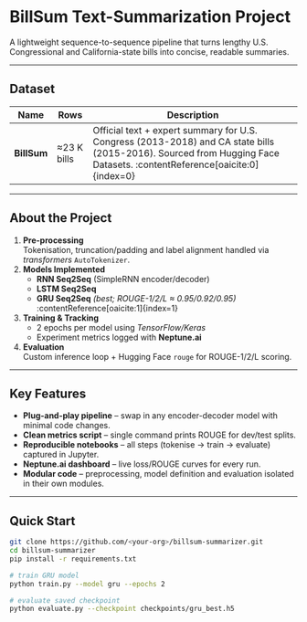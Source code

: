 # BillSum Text-Summarization Project

A lightweight sequence-to-sequence pipeline that turns lengthy U.S. Congressional and California-state bills into concise, readable summaries.

---

## Dataset
| Name | Rows | Description |
|------|------|-------------|
| **BillSum** | ≈23 K bills | Official text + expert summary for U.S. Congress (2013-2018) and CA state bills (2015-2016). Sourced from Hugging Face Datasets. :contentReference[oaicite:0]{index=0} |

---

## About the Project

1. **Pre-processing**  
   Tokenisation, truncation/padding and label alignment handled via *transformers* `AutoTokenizer`.  
2. **Models Implemented**  
   - **RNN Seq2Seq** (SimpleRNN encoder/decoder)  
   - **LSTM Seq2Seq**  
   - **GRU Seq2Seq** *(best; ROUGE-1/2/L ≈ 0.95/0.92/0.95)* :contentReference[oaicite:1]{index=1}  
3. **Training & Tracking**  
   - 2 epochs per model using *TensorFlow/Keras*  
   - Experiment metrics logged with **Neptune.ai**  
4. **Evaluation**  
   Custom inference loop + Hugging Face `rouge` for ROUGE-1/2/L scoring.

---

## Key Features
- **Plug-and-play pipeline** – swap in any encoder-decoder model with minimal code changes.  
- **Clean metrics script** – single command prints ROUGE for dev/test splits.  
- **Reproducible notebooks** – all steps (tokenise -> train -> evaluate) captured in Jupyter.  
- **Neptune.ai dashboard** – live loss/ROUGE curves for every run.  
- **Modular code** – preprocessing, model definition and evaluation isolated in their own modules.

---

## Quick Start

```bash
git clone https://github.com/<your-org>/billsum-summarizer.git
cd billsum-summarizer
pip install -r requirements.txt

# train GRU model
python train.py --model gru --epochs 2

# evaluate saved checkpoint
python evaluate.py --checkpoint checkpoints/gru_best.h5
